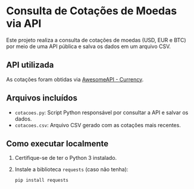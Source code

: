 # Consulta de Cotações de Moedas via API

Este projeto realiza a consulta de cotações de moedas (USD, EUR e BTC) por meio de uma API pública e salva os dados em um arquivo CSV.

## API utilizada

As cotações foram obtidas via [AwesomeAPI - Currency](https://docs.awesomeapi.com.br/api-de-moedas).

## Arquivos incluídos

- `cotacoes.py`: Script Python responsável por consultar a API e salvar os dados.
- `cotacoes.csv`: Arquivo CSV gerado com as cotações mais recentes.

## Como executar localmente

1. Certifique-se de ter o Python 3 instalado.
2. Instale a biblioteca `requests` (caso não tenha):

   ```bash
   pip install requests
